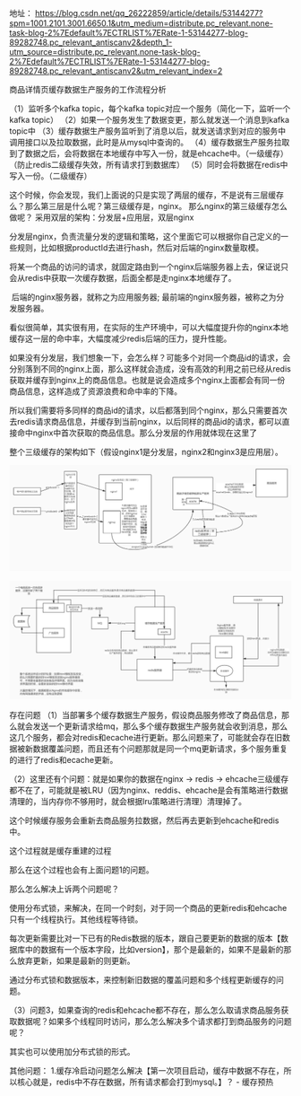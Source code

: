 地址： https://blog.csdn.net/qq_26222859/article/details/53144277?spm=1001.2101.3001.6650.1&utm_medium=distribute.pc_relevant.none-task-blog-2%7Edefault%7ECTRLIST%7ERate-1-53144277-blog-89282748.pc_relevant_antiscanv2&depth_1-utm_source=distribute.pc_relevant.none-task-blog-2%7Edefault%7ECTRLIST%7ERate-1-53144277-blog-89282748.pc_relevant_antiscanv2&utm_relevant_index=2

商品详情页缓存数据生产服务的工作流程分析

（1）监听多个kafka topic，每个kafka topic对应一个服务（简化一下，监听一个kafka topic）
（2）如果一个服务发生了数据变更，那么就发送一个消息到kafka topic中
（3）缓存数据生产服务监听到了消息以后，就发送请求到对应的服务中调用接口以及拉取数据，此时是从mysql中查询的。
（4）缓存数据生产服务拉取到了数据之后，会将数据在本地缓存中写入一份，就是ehcache中。（一级缓存）（防止redis二级缓存失效，所有请求打到数据库）
（5）同时会将数据在redis中写入一份。（二级缓存）

这个时候，你会发现，我们上面说的只是实现了两层的缓存，不是说有三层缓存么？那么第三层是什么呢？第三级缓存是，nginx。
那么nginx的第三级缓存怎么做呢？
采用双层的架构：分发层+应用层，双层nginx

分发层nginx，负责流量分发的逻辑和策略，这个里面它可以根据你自己定义的一些规则，比如根据productId去进行hash，然后对后端的nginx数量取模。

​ 将某一个商品的访问的请求，就固定路由到一个nginx后端服务器上去，保证说只会从redis中获取一次缓存数据，后面全都是走nginx本地缓存了。

​ 后端的nginx服务器，就称之为应用服务器; 最前端的nginx服务器，被称之为分发服务器。

​ 看似很简单，其实很有用，在实际的生产环境中，可以大幅度提升你的nginx本地缓存这一层的命中率，大幅度减少redis后端的压力，提升性能。

​ 如果没有分发层，我们想象一下，会怎么样？可能多个对同一个商品id的请求，会分别落到不同的nginx上面，那么这样就会造成，没有高效的利用之前已经从redis获取并缓存到nginx上的商品信息。也就是说会造成多个nginx上面都会有同一份商品信息，这样造成了资源浪费和命中率的下降。

​ 所以我们需要将多同样的商品id的请求，以后都落到同个nginx，那么只需要首次去redis请求商品信息，并缓存到当前nginx，以后同样的商品id的请求，都可以直接命中nginx中首次获取的商品信息。那么分发层的作用就体现在这里了

整个三级缓存的架构如下（假设nginx1是分发层，nginx2和nginx3是应用层）。

![img.png](src/main/resources/static/img/三级缓存图1.png)




![img.png](src/main/resources/static/img/三级缓存图2.png)

存在问题
（1）当部署多个缓存数据生产服务，假设商品服务修改了商品信息，那么就会发送一个更新请求给mq，那么多个缓存数据生产服务就会收到消息，那么这几个服务，都会对redis和ecache进行更新。那么问题来了，可能就会存在旧数据被新数据覆盖问题，而且还有个问题那就是同一个mq更新请求，多个服务重复的进行了redis和ecache更新。

（2）这里还有个问题：就是如果你的数据在nginx -> redis -> ehcache三级缓存都不在了，可能就是被LRU（因为nginx、reddis、ehcache是会有策略进行数据清理的，当内存你不够用时，就会根据lru策略进行清理）清理掉了。

这个时候缓存服务会重新去商品服务拉数据，然后再去更新到ehcache和redis中。

这个过程就是缓存重建的过程

那么在这个过程也会有上面问题1的问题。

那么怎么解决上诉两个问题呢？

使用分布式锁，来解决，在同一个时刻，对于同一个商品的更新redis和ehcache只有一个线程执行。其他线程等待锁。

​ 每次更新需要比对一下已有的Redis数据的版本，跟自己要更新的数据的版本【数据库中的数据有一个版本字段，比如version】，那个是最新的，如果不是最新的那么放弃更新，如果是最新的则更新。

通过分布式锁和数据版本，来控制新旧数据的覆盖问题和多个线程更新缓存的问题。

（3）问题3，如果查询的redis和ehcache都不存在，那么怎么取请求商品服务获取数据呢？如果多个线程同时访问，那么怎么解决多个请求都打到商品服务的问题呢？

其实也可以使用加分布式锁的形式。

其他问题：
1.缓存冷启动问题怎么解决【第一次项目启动，缓存中数据不存在，所以核心就是，redis中不存在数据，所有请求都会打到mysql。】？ - 缓存预热

